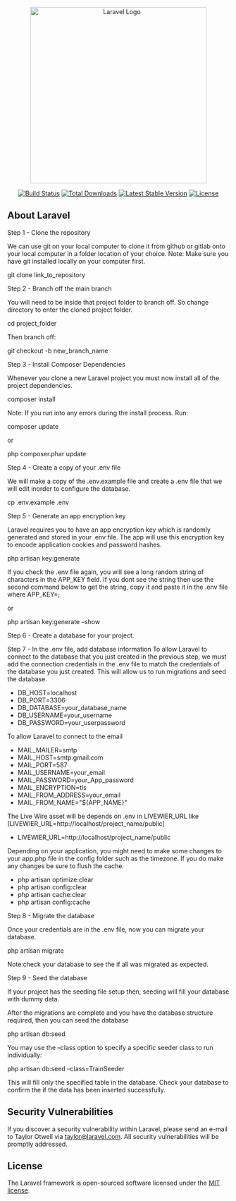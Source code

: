

<p align="center"><a href="https://laravel.com" target="_blank"><img src="https://raw.githubusercontent.com/laravel/art/master/logo-lockup/5%20SVG/2%20CMYK/1%20Full%20Color/laravel-logolockup-cmyk-red.svg" width="400" alt="Laravel Logo"></a></p>

<p align="center">
<a href="https://github.com/laravel/framework/actions"><img src="https://github.com/laravel/framework/workflows/tests/badge.svg" alt="Build Status"></a>
<a href="https://packagist.org/packages/laravel/framework"><img src="https://img.shields.io/packagist/dt/laravel/framework" alt="Total Downloads"></a>
<a href="https://packagist.org/packages/laravel/framework"><img src="https://img.shields.io/packagist/v/laravel/framework" alt="Latest Stable Version"></a>
<a href="https://packagist.org/packages/laravel/framework"><img src="https://img.shields.io/packagist/l/laravel/framework" alt="License"></a>
</p>

## About Laravel

Step 1 - Clone the repository

We can use git on your local computer to clone it from github or gitlab onto your local computer in a folder location of your choice. Note: Make sure you have git installed locally on your computer first.

git clone link_to_repository

Step 2 - Branch off the main branch

You will need to be inside that project folder to branch off. So change directory to enter the cloned project folder.

cd project_folder

Then branch off:

git checkout -b new_branch_name

Step 3 - Install Composer Dependencies

Whenever you clone a new Laravel project you must now install all of the project dependencies.

composer install

Note: If you run into any errors during the install process. Run:

composer update

or

php composer.phar update

Step 4 - Create a copy of your .env file

We will make a copy of the .env.example file and create a .env file that we will edit inorder to configure the database.

cp .env.example .env

Step 5 - Generate an app encryption key

Laravel requires you to have an app encryption key which is randomly generated and stored in your .env file. The app will use this encryption key to encode application cookies and password hashes.

php artisan key:generate

If you check the .env file again, you will see a long random string of characters in the APP_KEY field. If you dont see the string then use the second command below to get the string, copy it and paste it in the .env file where APP_KEY=;

or

php artisan key:generate –show

Step 6 - Create a database for your project.

Step 7 - In the .env file, add database information   To allow Laravel to connect to the database that you just created in the previous step, we must add the connection credentials in the .env file to match the credentials of the database you just created. This will allow us to run migrations and seed the database.

- DB_HOST=localhost
- DB_PORT=3306
- DB_DATABASE=your_database_name
- DB_USERNAME=your_username
- DB_PASSWORD=your_userpassword

To allow Laravel to connect to the email 

- MAIL_MAILER=smtp
- MAIL_HOST=smtp.gmail.com
- MAIL_PORT=587
- MAIL_USERNAME=your_email
- MAIL_PASSWORD=your_App_password
- MAIL_ENCRYPTION=tls
- MAIL_FROM_ADDRESS=your_email
- MAIL_FROM_NAME="${APP_NAME}"

The Live Wire asset will be depends on .env in LIVEWIER_URL like [LIVEWIER_URL=http://localhost/project_name/public]
 - LIVEWIER_URL=http://localhost/project_name/public
 
 
Depending on your application, you might need to make some changes to your app.php file in the config folder such as the timezone. If you do make any changes be sure to flush the cache.

 - php artisan optimize:clear
 - php artisan config:clear
 - php artisan cache:clear
 - php artisan config:cache
 
Step 8 - Migrate the database

Once your credentials are in the .env file, now you can migrate your database.

php artisan migrate

Note:check your database to see the if all was migrated as expected.

Step 9 - Seed the database

If your project has the seeding file setup then, seeding will fill your database with dummy data.

After the migrations are complete and you have the database structure required, then you can seed the database

php artisan db:seed

You may use the –class option to specify a specific seeder class to run individually:

php artisan db:seed –class=TrainSeeder

This will fill only the specified table in the database. Check your database to confirm the if the data has been inserted successfully.
## Security Vulnerabilities

If you discover a security vulnerability within Laravel, please send an e-mail to Taylor Otwell via [taylor@laravel.com](mailto:taylor@laravel.com). All security vulnerabilities will be promptly addressed.

## License

The Laravel framework is open-sourced software licensed under the [MIT license](https://opensource.org/licenses/MIT).
